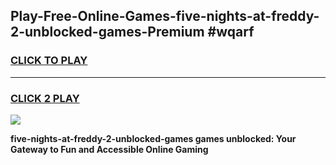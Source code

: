
## Play-Free-Online-Games-five-nights-at-freddy-2-unblocked-games-Premium #wqarf
<h3>
<a href="https://premium.freeplayer.one?title=five-nights-at-freddy-2-unblocked-games&ref=8M">CLICK TO PLAY</a></h3>
<hr>

<h3>
<a href="https://premium.freeplayer.one?title=five-nights-at-freddy-2-unblocked-games&ref=8M">CLICK 2 PLAY</a>
  
</h3>

<a href="https://premium.freeplayer.one?title=five-nights-at-freddy-2-unblocked-games&ref=8M"><img src="https://clearcache.store/games.png"></a>


**five-nights-at-freddy-2-unblocked-games games unblocked: Your Gateway to Fun and Accessible Online Gaming**
